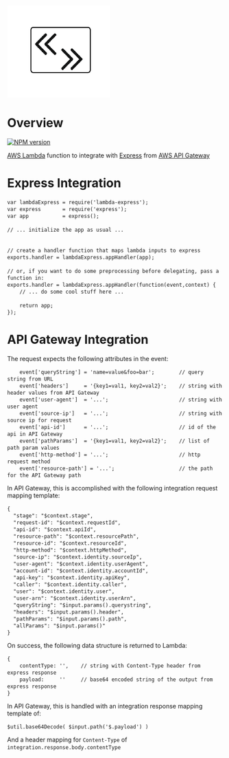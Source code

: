 ![logo](lambda-express.png)
# Overview
[![NPM version][npm-version-image]][npm-url]

[AWS Lambda](https://aws.amazon.com/lambda/) function to integrate with [Express](http://expressjs.com/) from [AWS API Gateway](https://aws.amazon.com/api-gateway/)

# Express Integration
```
var lambdaExpress = require('lambda-express');
var express       = require('express');
var app           = express();

// ... initialize the app as usual ...


// create a handler function that maps lambda inputs to express
exports.handler = lambdaExpress.appHandler(app);

// or, if you want to do some preprocessing before delegating, pass a function in:
exports.handler = lambdaExpress.appHandler(function(event,context) {
    // ... do some cool stuff here ...

    return app;
});

```

# API Gateway Integration

The request expects the following attributes in the event:

```
    event['queryString'] = 'name=value&foo=bar';        // query string from URL
    event['headers']     = '{key1=val1, key2=val2}';    // string with header values from API Gateway
    event['user-agent']  = '...';                       // string with user agent
    event['source-ip']   = '...';                       // string with source ip for request
    event['api-id']      = '...';                       // id of the api in API Gateway
    event['pathParams']  = '{key1=val1, key2=val2}';    // list of path param values
    event['http-method'] = '...';                       // http request method
    event['resource-path'] = '...';                     // the path for the API Gateway path
```

In API Gateway, this is accomplished with the following integration request mapping template:

```
{
  "stage": "$context.stage",
  "request-id": "$context.requestId",
  "api-id": "$context.apiId",
  "resource-path": "$context.resourcePath",
  "resource-id": "$context.resourceId",
  "http-method": "$context.httpMethod",
  "source-ip": "$context.identity.sourceIp",
  "user-agent": "$context.identity.userAgent",
  "account-id": "$context.identity.accountId",
  "api-key": "$context.identity.apiKey",
  "caller": "$context.identity.caller",
  "user": "$context.identity.user",
  "user-arn": "$context.identity.userArn",
  "queryString": "$input.params().querystring",
  "headers": "$input.params().header",
  "pathParams": "$input.params().path",
  "allParams": "$input.params()"
}
```

On success, the following data structure is returned to Lambda:

```
{
    contentType: '',    // string with Content-Type header from express response
    payload:     ''     // base64 encoded string of the output from express response
}
```

In API Gateway, this is handled with an integration response mapping template of:

```
$util.base64Decode( $input.path('$.payload') )
```

And a header mapping for `Content-Type` of `integration.response.body.contentType`

[npm-url]: https://npmjs.org/package/lambda-express
[npm-version-image]: http://img.shields.io/npm/v/lambda-express.svg?style=flat

